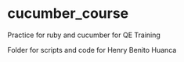 # cucumber_course
Practice for ruby and cucumber for QE Training

Folder for scripts and code for Henry Benito Huanca